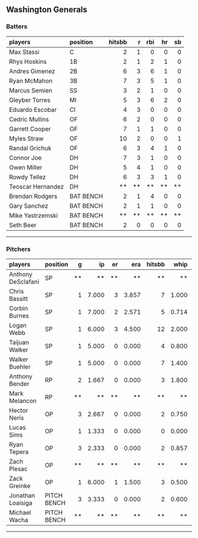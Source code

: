 ## Washington Generals

### Batters

 
|players           |position  | hitsbb|  r| rbi| hr| sb| 
|:-----------------|:---------|------:|--:|---:|--:|--:| 
|Max Stassi        |C         |      2|  1|   0|  0|  0| 
|Rhys Hoskins      |1B        |      2|  1|   2|  1|  0| 
|Andres Gimenez    |2B        |      6|  3|   6|  1|  0| 
|Ryan McMahon      |3B        |      7|  3|   5|  1|  0| 
|Marcus Semien     |SS        |      3|  2|   1|  0|  0| 
|Gleyber Torres    |MI        |      5|  3|   6|  2|  0| 
|Eduardo Escobar   |CI        |      4|  3|   0|  0|  0| 
|Cedric Mullins    |OF        |      6|  2|   0|  0|  0| 
|Garrett Cooper    |OF        |      7|  1|   1|  0|  0| 
|Myles Straw       |OF        |     10|  2|   0|  0|  1| 
|Randal Grichuk    |OF        |      6|  3|   4|  1|  0| 
|Connor Joe        |DH        |      7|  3|   1|  0|  0| 
|Owen Miller       |DH        |      5|  4|   1|  0|  0| 
|Rowdy Tellez      |DH        |      6|  3|   3|  1|  0| 
|Teoscar Hernandez |DH        |     **| **|  **| **| **| 
|Brendan Rodgers   |BAT BENCH |      2|  1|   4|  0|  0| 
|Gary Sanchez      |BAT BENCH |      2|  1|   1|  0|  0| 
|Mike Yastrzemski  |BAT BENCH |     **| **|  **| **| **| 
|Seth Beer         |BAT BENCH |      2|  0|   0|  0|  0| 


* * *

### Pitchers

 
|players            |position    |  g|    ip| er|   era| hitsbb|  whip| so|  w| sv| 
|:------------------|:-----------|--:|-----:|--:|-----:|------:|-----:|--:|--:|--:| 
|Anthony DeSclafani |SP          | **|    **| **|    **|     **|    **| **| **| **| 
|Chris Bassitt      |SP          |  1| 7.000|  3| 3.857|      7| 1.000|  8|  0|  0| 
|Corbin Burnes      |SP          |  1| 7.000|  2| 2.571|      5| 0.714| 10|  0|  0| 
|Logan Webb         |SP          |  1| 6.000|  3| 4.500|     12| 2.000|  3|  1|  0| 
|Taijuan Walker     |SP          |  1| 5.000|  0| 0.000|      4| 0.800|  1|  0|  0| 
|Walker Buehler     |SP          |  1| 5.000|  0| 0.000|      7| 1.400|  5|  1|  0| 
|Anthony Bender     |RP          |  2| 1.667|  0| 0.000|      3| 1.800|  2|  0|  2| 
|Mark Melancon      |RP          | **|    **| **|    **|     **|    **| **| **| **| 
|Hector Neris       |OP          |  3| 2.667|  0| 0.000|      2| 0.750|  5|  0|  0| 
|Lucas Sims         |OP          |  1| 1.333|  0| 0.000|      0| 0.000|  0|  0|  0| 
|Ryan Tepera        |OP          |  3| 2.333|  0| 0.000|      2| 0.857|  0|  0|  1| 
|Zach Plesac        |OP          | **|    **| **|    **|     **|    **| **| **| **| 
|Zack Greinke       |OP          |  1| 6.000|  1| 1.500|      3| 0.500|  1|  0|  0| 
|Jonathan Loaisiga  |PITCH BENCH |  3| 3.333|  0| 0.000|      2| 0.600|  4|  0|  0| 
|Michael Wacha      |PITCH BENCH | **|    **| **|    **|     **|    **| **| **| **| 


* * *


